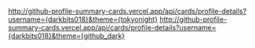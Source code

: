 http://github-profile-summary-cards.vercel.app/api/cards/profile-details?username={darkbits018}&theme={tokyonight}
http://github-profile-summary-cards.vercel.app/api/cards/profile-details?username={darkbits018}&theme={github_dark}
